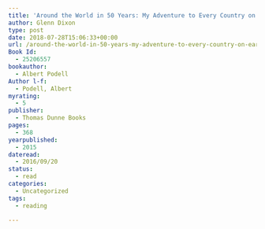 ```yaml
---
title: 'Around the World in 50 Years: My Adventure to Every Country on Earth'
author: Glenn Dixon
type: post
date: 2018-07-28T15:06:33+00:00
url: /around-the-world-in-50-years-my-adventure-to-every-country-on-earth/
Book Id:
  - 25206557
bookauthor:
  - Albert Podell
Author l-f:
  - Podell, Albert
myrating:
  - 5
publisher:
  - Thomas Dunne Books
pages:
  - 368
yearpublished:
  - 2015
dateread:
  - 2016/09/20
status:
  - read
categories:
  - Uncategorized
tags:
  - reading

---
```


